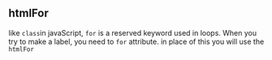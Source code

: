 ## htmlFor

like `class`in javaScript, `for` is a reserved keyword used in loops. When you try to make a label, you need to `for` attribute. in place of this you will use the `htmlFor`


```jsx


```